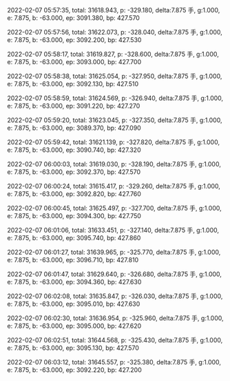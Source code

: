 2022-02-07 05:57:35, total: 31618.943, p: -329.180, delta:7.875 手, g:1.000, e: 7.875, b: -63.000, ep: 3091.380, bp: 427.570

2022-02-07 05:57:56, total: 31622.073, p: -328.040, delta:7.875 手, g:1.000, e: 7.875, b: -63.000, ep: 3092.200, bp: 427.530

2022-02-07 05:58:17, total: 31619.827, p: -328.600, delta:7.875 手, g:1.000, e: 7.875, b: -63.000, ep: 3093.000, bp: 427.700

2022-02-07 05:58:38, total: 31625.054, p: -327.950, delta:7.875 手, g:1.000, e: 7.875, b: -63.000, ep: 3092.130, bp: 427.510

2022-02-07 05:58:59, total: 31624.569, p: -326.940, delta:7.875 手, g:1.000, e: 7.875, b: -63.000, ep: 3091.220, bp: 427.270

2022-02-07 05:59:20, total: 31623.045, p: -327.350, delta:7.875 手, g:1.000, e: 7.875, b: -63.000, ep: 3089.370, bp: 427.090

2022-02-07 05:59:42, total: 31621.139, p: -327.820, delta:7.875 手, g:1.000, e: 7.875, b: -63.000, ep: 3090.740, bp: 427.320

2022-02-07 06:00:03, total: 31619.030, p: -328.190, delta:7.875 手, g:1.000, e: 7.875, b: -63.000, ep: 3092.370, bp: 427.570

2022-02-07 06:00:24, total: 31615.417, p: -329.260, delta:7.875 手, g:1.000, e: 7.875, b: -63.000, ep: 3092.820, bp: 427.760

2022-02-07 06:00:45, total: 31625.497, p: -327.700, delta:7.875 手, g:1.000, e: 7.875, b: -63.000, ep: 3094.300, bp: 427.750

2022-02-07 06:01:06, total: 31633.451, p: -327.140, delta:7.875 手, g:1.000, e: 7.875, b: -63.000, ep: 3095.740, bp: 427.860

2022-02-07 06:01:27, total: 31639.965, p: -325.770, delta:7.875 手, g:1.000, e: 7.875, b: -63.000, ep: 3096.710, bp: 427.810

2022-02-07 06:01:47, total: 31629.640, p: -326.680, delta:7.875 手, g:1.000, e: 7.875, b: -63.000, ep: 3094.360, bp: 427.630

2022-02-07 06:02:08, total: 31635.847, p: -326.030, delta:7.875 手, g:1.000, e: 7.875, b: -63.000, ep: 3095.010, bp: 427.630

2022-02-07 06:02:30, total: 31636.954, p: -325.960, delta:7.875 手, g:1.000, e: 7.875, b: -63.000, ep: 3095.000, bp: 427.620

2022-02-07 06:02:51, total: 31644.568, p: -325.430, delta:7.875 手, g:1.000, e: 7.875, b: -63.000, ep: 3095.130, bp: 427.570

2022-02-07 06:03:12, total: 31645.557, p: -325.380, delta:7.875 手, g:1.000, e: 7.875, b: -63.000, ep: 3092.220, bp: 427.200